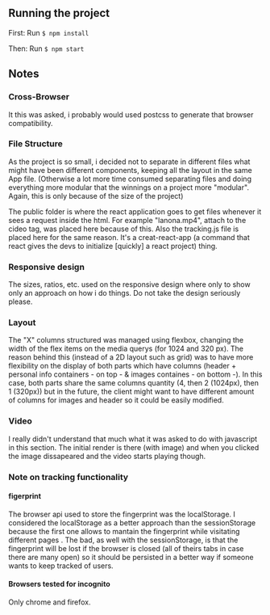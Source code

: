## Running the project

First:
Run `$ npm install`

Then:
Run `$ npm start`

## Notes

### Cross-Browser

It this was asked, i probably would used postcss to generate that browser compatibility.

### File Structure

As the project is so small, i decided not to separate in different files what might have been different components, keeping all the layout in the same App file. (Otherwise a lot more time consumed separating files and doing everything more modular that the winnings on a project more "modular". Again, this is only because of the size of the project)

The public folder is where the react application goes to get files whenever it sees a request inside the html. For example "lanona.mp4", attach to the cideo tag, was placed here because of this.
Also the tracking.js file is placed here for the same reason. It's a creat-react-app (a command that react gives the devs to initialize [quickly] a react project) thing.

### Responsive design

The sizes, ratios, etc. used on the responsive design where only to show only an approach on how i do things. Do not take the design seriously please.

### Layout

The "X" columns structured was managed using flexbox, changing the width of the flex items on the media querys (for 1024 and 320 px).
The reason behind this (instead of a 2D layout such as grid) was to have more flexibility on the display of both parts which have columns (header + personal info containers - on top - & images containes - on bottom -). In this case, both parts share the same columns quantity (4, then 2 (1024px), then 1 (320px)) but in the future, the client might want to have different amount of columns for images and header so it could be easily modified.

### Video

I really didn't understand that much what it was asked to do with javascript in this section.
The initial render is there (with image) and when you clicked the image dissapeared and the video starts playing though.

### Note on tracking functionality

#### figerprint

The browser api used to store the fingerprint was the localStorage. I considered the localStorage as a better approach than the sessionStorage because the first one allows to mantain the fingerprint while visitating different pages .
The bad, as well with the sessionStorage, is that the fingerprint will be lost if the browser is closed (all of theirs tabs in case there are many open) so it should be persisted in a better way if someone wants to keep tracked of users.

#### Browsers tested for incognito

Only chrome and firefox.
